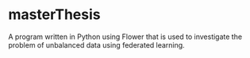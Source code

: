 # masterThesis
A program written in Python using Flower that is used to investigate the problem of unbalanced data using federated learning.
